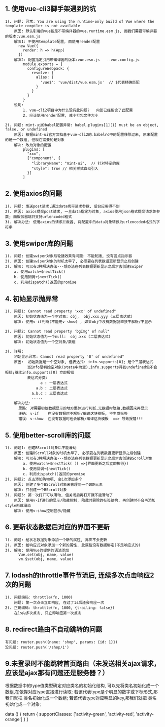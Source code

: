 ## 1. 使用vue-cli3脚手架遇到的坑
    1). 问题: 异常: You are using the runtime-only build of Vue where the template compiler is not available
        原因: 默认引用的vue包是不带编译器的vue.runtime.esm.js, 而我们需要带编译器的版本:vue.esm.js
        解决1: 不使用template配置, 而使用render配置
          new Vue({
            render: h => h(App)
          })
        解决2: 配置指定引用带编译器的版本:vue.esm.js   --vue.config.js
            module.exports = {
              configureWebpack: {
                resolve: {
                  alias: {
                    'vue$': 'vue/dist/vue.esm.js'  // $代表精确匹配
                  }
                }
              }
            }
        说明: 
            1. vue-cli2项目中为什么没有此问题?   内部已经包含了此配置
            2. 应该使用render配置, 减小打包文件大小
        
    2). 问题: mint-ui的babel配置异常: babel.plugins[1][1] must be an object, false, or undefined
        原因: 根据mint-ui官方文档基于vue-cli2的.babelrc中的配置移除过来, 原来配置的是一个数组, 但现在需要的是对象
        解决: 改为对象的配置
            plugins: [
              "xxx",
              ["component", {
                "libraryName": "mint-ui",  // 针对特定的库
                "style": true // 相关样式自动引入
              }]
            ]

## 2. 使用axios的问题
    1). 问题: 发送post请求,通过data携带请求参数, 后台应用得不到
    2). 原因: axios提交post请求, 一旦data指定为对象, axios使用json格式提交请求体参数; 而服务器端只支持urlencoded格式
    3). 解决办法: 使用axios的请求拦截器, 将配置中的data对象转换为urlencoded格式的字符串

## 3. 使用swiper库的问题
    1). 问题: 创建swiper对象后轮播效果有问题: 不能轮播, 没有圆点指示器
    2). 原因: 创建swiper对象的时机太早了, 必须要在列表数据更新显示之后创建
    3). 解决: 可以有3种解决办法---想办法在列表数据更新显示之后才去创建swiper
        a. 使用watch+$nextTick()
        b. 使用回调+$nextTick()
        c. 利用dispatch()返回的promise

## 4. 初始显示抛异常
    1). 问题1: Cannot read property 'xxx' of undefined"
        原因: 初始状态值为一个空对象: obj,  obj.xxx.yyy (三层表达式)
        解决: 使用v-if判断(不能用v-show) , 如果obj中没有数据就直接不解析/不显示
    
    2). 问题2: Cannot read property 'bgImg' of null"
        原因: 初始状态值为一个null:  obj.xxx (二层表达式)
        解决: 初始状态值为一个空对象/数组

    3). 详解:
        初始显示异常: Cannot read property '0' of undefined"
        原因:  初始数据是一个空对象, 但表达式: info.supports[0]; 是个三层表达式
              当info是初始空对象(state中为空),info.supports得到undefined但不会报错;继续info.supports[0] 立即报错
              表达式分类: 
                    a : 一层表达式
                  a.b : 二层表达式
                a.b.c : 三层表达式
                .....
        解决办法:
          思路: 对需要初始数据显示的地方整体进行判断,无数据时隐藏,数据回来再显示
          正确: v-if    在没有数据时不解析/编译这块模板, 不生成标签
          错误: v-show  在没有数据时也会解析/编译这块模板  ==> 导致报错!!!

## 5. 使用better-scroll库的问题
    1). 问题1: 创建BScroll对象后不能滑动
        原因: 创建BScroll对象的时机太早了, 必须要在列表数据更新显示之后创建
        解决: 可以有3种解决办法---想办法在列表数据更新显示之后才去创建BScroll对象
            a. 使用watch+$nextTick( () =>{界面更新之后立即执行})
            b. 使用回调+$nextTick()
            c. 利用dispatch()返回的promise
    2). 问题2: 点击添加购物项, 会1次添加多个
        原因: 创建了多个BScroll对象来管理同一个DOM元素
        解决: 只创建一个BScroll对象 
    3). 问题3: 第一次打开可以滑动, 但关闭后再打开就不能滑动了
        原因: 使用v-if进行的显示/隐藏控制, 隐藏时删除的标签结构, 再创建时不会再添加style形成滑动
        解决: 使用v-show控制显示/隐藏

## 6. 更新状态数据后对应的界面不更新
    1). 问题: 给状态数据对象添加一个新的属性, 界面不会更新
    2). 原因: 给响应式对象添加一个新的属性, 此属性没有数据绑定(不是响应式的)
    3). 解决: 使用Vue的提供的语法添加
          Vue.set(obj, name, value)
          vm.$set(obj, name, value)

## 7. lodash的throttle事件节流后, 连续多次点击响应2次的问题
    1). 问题编码: throttle(fn, 1000)
        问题: 第一次点击立即响应, 在过了1s后还会响应一次
    2). 正确编码: throttle(fn, 1000, {trailing: false})
        在1s内多次点击, 只立即响应第一次点击

## 8. redirect路由不自动跳转的问题
    有问题: router.push({name: 'shop', params: {id: 1}})
    没问题: router.push('/shop/1') 


## 9.未登录时不能跳转首页路由（未发送相关ajax请求，应该是ajax那有问题还是服务器？）


根据数据中的type值类型确定对应类名的初始化结构, 可以先将类名初始化成一个数组,在依靠对应type直接进行读取;
若该代表type是个明显的数字或下标形式,那我们就把 类名初始化成一个数组;
若该代表type对应明显的key,那我们就把 类名初始化成一个对象;
  <div class="activity" :class="supportClasses[info.supports[0].type]"> 
  data () {
    return {
      supportClasses: ['activity-green', 'activity-red', 'activity-orange']
    }
  }